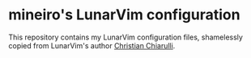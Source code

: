 # mineiro's LunarVim configuration

This repository contains my LunarVim configuration files, shamelessly copied from LunarVim's author [Christian Chiarulli](https://github.com/ChristianChiarulli/lvim).
